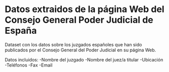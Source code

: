 # Datos extraidos de la página Web del Consejo General Poder Judicial de España
Dataset con los datos sobre los juzgados españoles que han sido publicados por el Consejo General del Poder Judicial en su página Web.

Datos incluidos:
-Nombre del juzgado
-Nombre del juez/a titular
-Ubicación
-Teléfonos
-Fax
-Email
